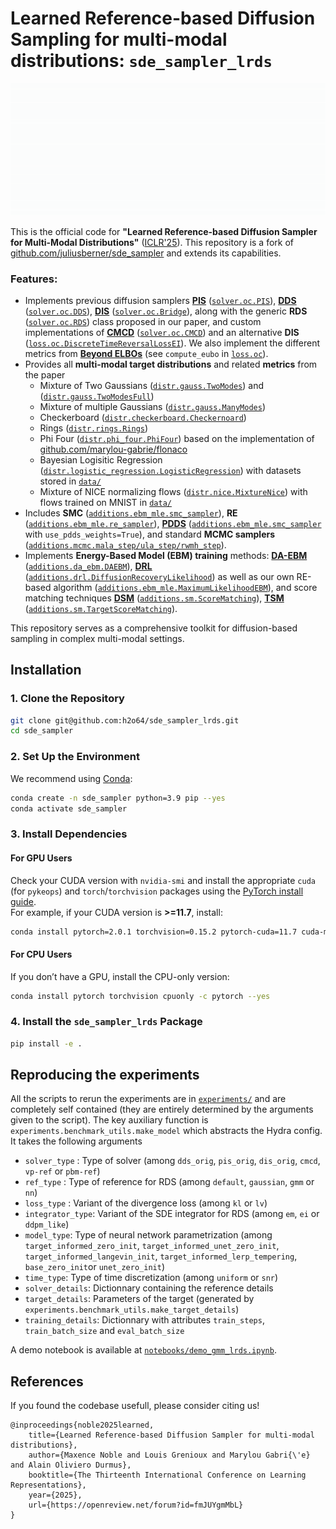 # Learned Reference-based Diffusion Sampling for multi-modal distributions: `sde_sampler_lrds`

![LRDS](assets/lrds.gif)

This is the official code for **"Learned Reference-based Diffusion Sampler for Multi-Modal Distributions"** ([ICLR'25](https://openreview.net/forum?id=fmJUYgmMbL)). This repository is a fork of [github.com/juliusberner/sde_sampler](https://github.com/juliusberner/sde_sampler) and extends its capabilities.  

### Features:  
- Implements previous diffusion samplers [**PIS**](https://openreview.net/forum?id=_uCb2ynRu7Y) ([`solver.oc.PIS`](./sde_sampler/solver/oc.py)), [**DDS**](https://openreview.net/forum?id=8pvnfTAbu1f) ([`solver.oc.DDS`](./sde_sampler/solver/oc.py)), [**DIS**](https://openreview.net/forum?id=h4pNROsO06) ([`solver.oc.Bridge`](./sde_sampler/solver/oc.py)), along with the generic **RDS** ([`solver.oc.RDS`](./sde_sampler/solver/oc.py)) class proposed in our paper, and custom implementations of [**CMCD**](https://openreview.net/forum?id=PP1rudnxiW) ([`solver.oc.CMCD`](./sde_sampler/solver/oc.py)) and an alternative **DIS** ([`loss.oc.DiscreteTimeReversalLossEI`](./sde_sampler/loss/oc.py)). We also implement the different metrics from [**Beyond ELBOs**](https://proceedings.mlr.press/v235/blessing24a.html) (see `compute_eubo` in [`loss.oc`](./sde_sampler/loss/oc.py)).
- Provides all **multi-modal target distributions** and related **metrics** from the paper
	* Mixture of Two Gaussians ([`distr.gauss.TwoModes`](./sde_sampler/distr/gauss.py)) and ([`distr.gauss.TwoModesFull`](./sde_sampler/distr/gauss.py))
	* Mixture of multiple Gaussians ([`distr.gauss.ManyModes`](./sde_sampler/distr/gauss.py))
	* Checkerboard ([`distr.checkerboard.Checkernoard`](./sde_sampler/distr/checkerboard.py))
	* Rings ([`distr.rings.Rings`](./sde_sampler/distr/rings.py))
	* Phi Four ([`distr.phi_four.PhiFour`](./sde_sampler/distr/phi_four.py)) based on the implementation of [github.com/marylou-gabrie/flonaco](https://github.com/marylou-gabrie/flonaco)
	* Bayesian Logisitic Regression ([`distr.logistic_regression.LogisticRegression`](./sde_sampler/distr/logistic_regression.py)) with datasets stored in [`data/`](./data/)
	* Mixture of NICE normalizing flows ([`distr.nice.MixtureNice`](./sde_sampler/distr/nice.py)) with flows trained on MNIST in [`data/`](./data/)
- Includes **SMC** ([`additions.ebm_mle.smc_sampler`](./sde_sampler/additions/ebm_mle.py)), **RE** ([`additions.ebm_mle.re_sampler`](./sde_sampler/additions/ebm_mle.py)), [**PDDS**](https://proceedings.mlr.press/v235/phillips24a.html) ([`additions.ebm_mle.smc_sampler`](./sde_sampler/additions/ebm_mle.py) with `use_pdds_weights=True`), and standard **MCMC samplers** ([`additions.mcmc.mala_step/ula_step/rwmh_step`](./sde_sampler/additions/mcmc.py)).  
- Implements **Energy-Based Model (EBM) training** methods: [**DA-EBM**](https://arxiv.org/abs/2304.10707) ([`additions.da_ebm.DAEBM`](./sde_sampler/additions/da_ebm.py)), [**DRL**](https://openreview.net/forum?id=v_1Soh8QUNc) ([`additions.drl.DiffusionRecoveryLikelihood`](./sde_sampler/additions/drl.py)) as well as our own RE-based algorithm ([`additions.ebm_mle.MaximumLikelihoodEBM`](./sde_sampler/additions/ebm_mle.py)), and score matching techniques [**DSM**](https://openreview.net/forum?id=PxTIG12RRHS) ([`additions.sm.ScoreMatching`](./sde_sampler/additions/sm.py)), [**TSM**](https://arxiv.org/abs/2402.08667) ([`additions.sm.TargetScoreMatching`](./sde_sampler/additions/sm.py)).  

This repository serves as a comprehensive toolkit for diffusion-based sampling in complex multi-modal settings.

## Installation

### 1. Clone the Repository  
```bash
git clone git@github.com:h2o64/sde_sampler_lrds.git
cd sde_sampler
```  

### 2. Set Up the Environment  
We recommend using [Conda](https://conda.io/docs/user-guide/install/download.html):  
```bash
conda create -n sde_sampler python=3.9 pip --yes  
conda activate sde_sampler
```  

### 3. Install Dependencies  

#### **For GPU Users**  
Check your CUDA version with `nvidia-smi` and install the appropriate `cuda` (for `pykeops`) and `torch`/`torchvision` packages using the [PyTorch install guide](https://pytorch.org/get-started).  
For example, if your CUDA version is **>=11.7**, install:  
```bash
conda install pytorch=2.0.1 torchvision=0.15.2 pytorch-cuda=11.7 cuda-minimal-build=11.7 -c pytorch -c nvidia --yes  
```  

#### **For CPU Users**  
If you don’t have a GPU, install the CPU-only version:  
```bash
conda install pytorch torchvision cpuonly -c pytorch --yes  
```  

### 4. Install the `sde_sampler_lrds` Package  
```bash
pip install -e .
```

## Reproducing the experiments

All the scripts to rerun the experiments are in [`experiments/`](./experiments/) and are completely self contained (they are entirely determined by the arguments given to the script). The key auxiliary function is `experiments.benchmark_utils.make_model` which abstracts the Hydra config. It takes the following arguments
- `solver_type` : Type of solver (among `dds_orig`, `pis_orig`, `dis_orig`, `cmcd`, `vp-ref` or `pbm-ref`)
- `ref_type` : Type of reference for RDS (among `default`, `gaussian`, `gmm` or `nn`)
- `loss_type` : Variant of the divergence loss (among `kl` or `lv`) 
- `integrator_type`: Variant of the SDE integrator for RDS (among `em`, `ei` or `ddpm_like`)
- `model_type`: Type of neural network parametrization (among `target_informed_zero_init`, `target_informed_unet_zero_init`, `target_informed_langevin_init`, `target_informed_lerp_tempering`, `base_zero_init`or `unet_zero_init`)
- `time_type`: Type of time discretization (among `uniform` or `snr`)
- `solver_details`: Dictionnary containing the reference details
- `target_details`: Parameters of the target (generated by `experiments.benchmark_utils.make_target_details`)
- `training_details`: Dictionnary with attributes `train_steps`, `train_batch_size` and `eval_batch_size`

A demo notebook is available at [`notebooks/demo_gmm_lrds.ipynb`](./notebooks/demo_gmm_lrds.ipynb).

## References

If you found the codebase usefull, please consider citing us!
```
@inproceedings{noble2025learned,
	title={Learned Reference-based Diffusion Sampler for multi-modal distributions},
	author={Maxence Noble and Louis Grenioux and Marylou Gabri{\'e} and Alain Oliviero Durmus},
	booktitle={The Thirteenth International Conference on Learning Representations},
	year={2025},
	url={https://openreview.net/forum?id=fmJUYgmMbL}
}
```